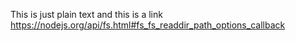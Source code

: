 This is just plain text and this is a link
https://nodejs.org/api/fs.html#fs_fs_readdir_path_options_callback
